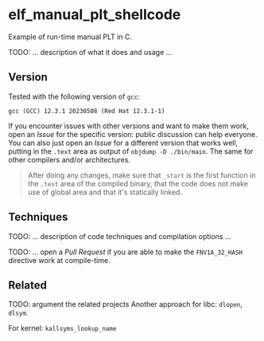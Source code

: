 # elf_manual_plt_shellcode
Example of run-time manual PLT in C.

TODO: ... description of what it does and usage ...

## Version
Tested with the following version of `gcc`:

```
gcc (GCC) 12.3.1 20230508 (Red Hat 12.3.1-1)
```

If you encounter issues with other versions and want to make them work, open an *Issue* for the specific version: public discussion can help everyone. You can also just open an *Issue* for a different version that works well, putting in the `.text` area as output of `objdump -D ./bin/main`. The same for other compilers and/or architectures.

> After doing any changes, make sure that `_start` is the first function in the `.text` area of the compiled binary, that the code does not make use of global area and that it's statically linked.

## Techniques
TODO: ... description of code techniques and compilation options ...

TODO: ... open a *Pull Request* if you are able to make the `FNV1A_32_HASH` directive work at compile-time.

## Related
TODO: argument the related projects
Another approach for libc: `dlopen`, `dlsym`.

For kernel: `kallsyms_lookup_name`
